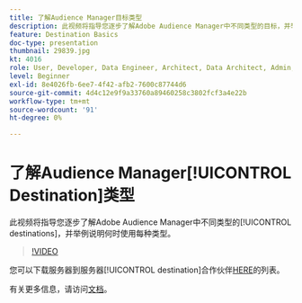 ```yaml
---
title: 了解Audience Manager目标类型
description: 此视频将指导您逐步了解Adobe Audience Manager中不同类型的目标，并举例说明何时使用每个目标。
feature: Destination Basics
doc-type: presentation
thumbnail: 29839.jpg
kt: 4016
role: User, Developer, Data Engineer, Architect, Data Architect, Admin, Leader
level: Beginner
exl-id: 8e4026fb-6ee7-4f42-afb2-7600c87744d6
source-git-commit: 4d4c12e9f9a33760a89460258c3802fcf3a4e22b
workflow-type: tm+mt
source-wordcount: '91'
ht-degree: 0%

---
```


# 了解Audience Manager[!UICONTROL Destination]类型

此视频将指导您逐步了解Adobe Audience Manager中不同类型的[!UICONTROL destinations]，并举例说明何时使用每种类型。

>[!VIDEO](https://video.tv.adobe.com/v/29839/?quality=12)

您可以下载服务器到服务器[!UICONTROL destination]合作伙伴[HERE](https://experienceleague.adobe.com/docs/audience-manager/user-guide/overview/gdpr/assets/AAM-Partners-October2019.xlsx)的列表。

有关更多信息，请访问[文档](https://experienceleague.adobe.com/docs/audience-manager/user-guide/features/destinations/destinations.html)。
